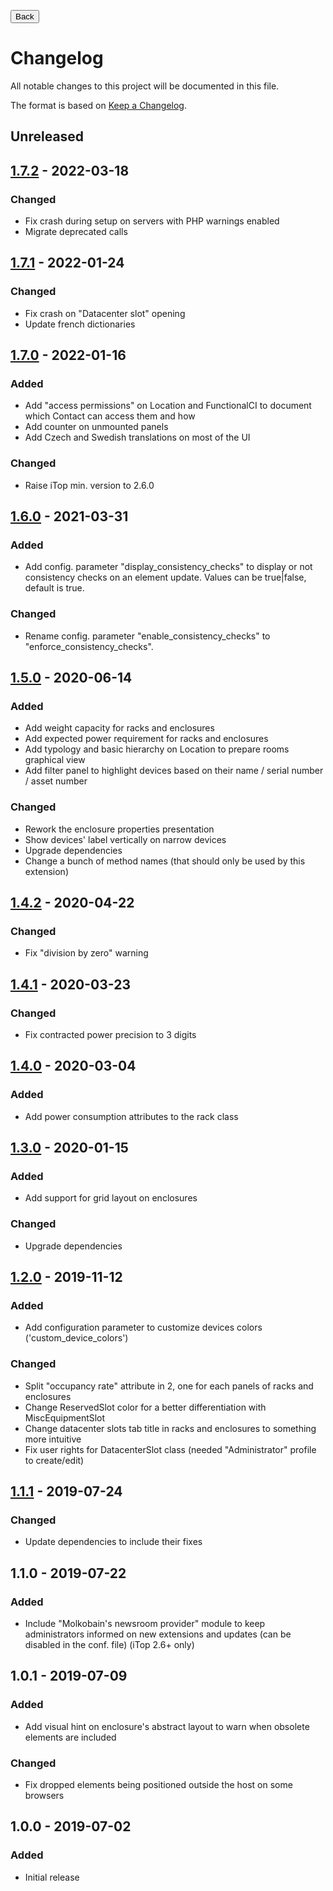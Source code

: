 <button onclick="history.back()">Back</button>

# Changelog
All notable changes to this project will be documented in this file.

The format is based on [Keep a Changelog](https://keepachangelog.com/en/1.0.0/).

## Unreleased

## [1.7.2] - 2022-03-18
### Changed
- Fix crash during setup on servers with PHP warnings enabled
- Migrate deprecated calls

## [1.7.1] - 2022-01-24
### Changed
- Fix crash on "Datacenter slot" opening
- Update french dictionaries

## [1.7.0] - 2022-01-16
### Added
- Add "access permissions" on Location and FunctionalCI to document which Contact can access them and how
- Add counter on unmounted panels
- Add Czech and Swedish translations on most of the UI

### Changed
- Raise iTop min. version to 2.6.0

## [1.6.0] - 2021-03-31
### Added
- Add config. parameter "display_consistency_checks" to display or not consistency checks on an element update. Values can be true|false, default is true.

### Changed
- Rename config. parameter "enable_consistency_checks" to "enforce_consistency_checks".

## [1.5.0] - 2020-06-14
### Added
- Add weight capacity for racks and enclosures
- Add expected power requirement for racks and enclosures
- Add typology and basic hierarchy on Location to prepare rooms graphical view
- Add filter panel to highlight devices based on their name / serial number / asset number

### Changed
- Rework the enclosure properties presentation
- Show devices' label vertically on narrow devices
- Upgrade dependencies
- Change a bunch of method names (that should only be used by this extension)

## [1.4.2] - 2020-04-22
### Changed
- Fix "division by zero" warning

## [1.4.1] - 2020-03-23
### Changed
- Fix contracted power precision to 3 digits

## [1.4.0] - 2020-03-04
### Added
- Add power consumption attributes to the rack class

## [1.3.0] - 2020-01-15
### Added
- Add support for grid layout on enclosures

### Changed
- Upgrade dependencies

## [1.2.0] - 2019-11-12
### Added
- Add configuration parameter to customize devices colors ('custom_device_colors')

### Changed
- Split "occupancy rate" attribute in 2, one for each panels of racks and enclosures
- Change ReservedSlot color for a better differentiation with MiscEquipmentSlot
- Change datacenter slots tab title in racks and enclosures to something more intuitive
- Fix user rights for DatacenterSlot class (needed "Administrator" profile to create/edit)

## [1.1.1] - 2019-07-24
### Changed
- Update dependencies to include their fixes

## 1.1.0 - 2019-07-22
### Added
- Include "Molkobain's newsroom provider" module to keep administrators informed on new extensions and updates (can be disabled in the conf. file) (iTop 2.6+ only)

## 1.0.1 - 2019-07-09
### Added
- Add visual hint on enclosure's abstract layout to warn when obsolete elements are included

### Changed
- Fix dropped elements being positioned outside the host on some browsers

## 1.0.0 - 2019-07-02
### Added
- Initial release

[Unreleased]: https://github.com/Molkobain/itop-datacenter-view-extended/compare/v1.7.2...HEAD
[1.7.2]: https://github.com/Molkobain/itop-datacenter-view-extended/releases/tag/v1.7.2
[1.7.1]: https://github.com/Molkobain/itop-datacenter-view-extended/releases/tag/v1.7.1
[1.7.0]: https://github.com/Molkobain/itop-datacenter-view-extended/releases/tag/v1.7.0
[1.6.0]: https://github.com/Molkobain/itop-datacenter-view-extended/releases/tag/v1.6.0
[1.5.0]: https://github.com/Molkobain/itop-datacenter-view-extended/releases/tag/v1.5.0
[1.4.2]: https://github.com/Molkobain/itop-datacenter-view-extended/releases/tag/v1.4.2
[1.4.1]: https://github.com/Molkobain/itop-datacenter-view-extended/releases/tag/v1.4.1
[1.4.0]: https://github.com/Molkobain/itop-datacenter-view-extended/releases/tag/v1.4.0
[1.3.0]: https://github.com/Molkobain/itop-datacenter-view-extended/releases/tag/v1.3.0
[1.2.0]: https://github.com/Molkobain/itop-datacenter-view-extended/releases/tag/v1.2.0
[1.1.1]: https://github.com/Molkobain/itop-datacenter-view-extended/releases/tag/v1.1.1
[1.1.0]: https://github.com/Molkobain/itop-datacenter-view-extended/releases/tag/v1.1.0
[1.0.1]: https://github.com/Molkobain/itop-datacenter-view-extended/releases/tag/v1.0.1
[1.0.0]: https://github.com/Molkobain/itop-datacenter-view-extended/releases/tag/v1.0.0